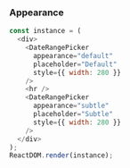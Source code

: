 ### Appearance

<!--start-code-->

```js
const instance = (
  <div>
    <DateRangePicker
      appearance="default"
      placeholder="Default"
      style={{ width: 280 }}
    />
    <hr />
    <DateRangePicker
      appearance="subtle"
      placeholder="Subtle"
      style={{ width: 280 }}
    />
  </div>
);
ReactDOM.render(instance);
```

<!--end-code-->
